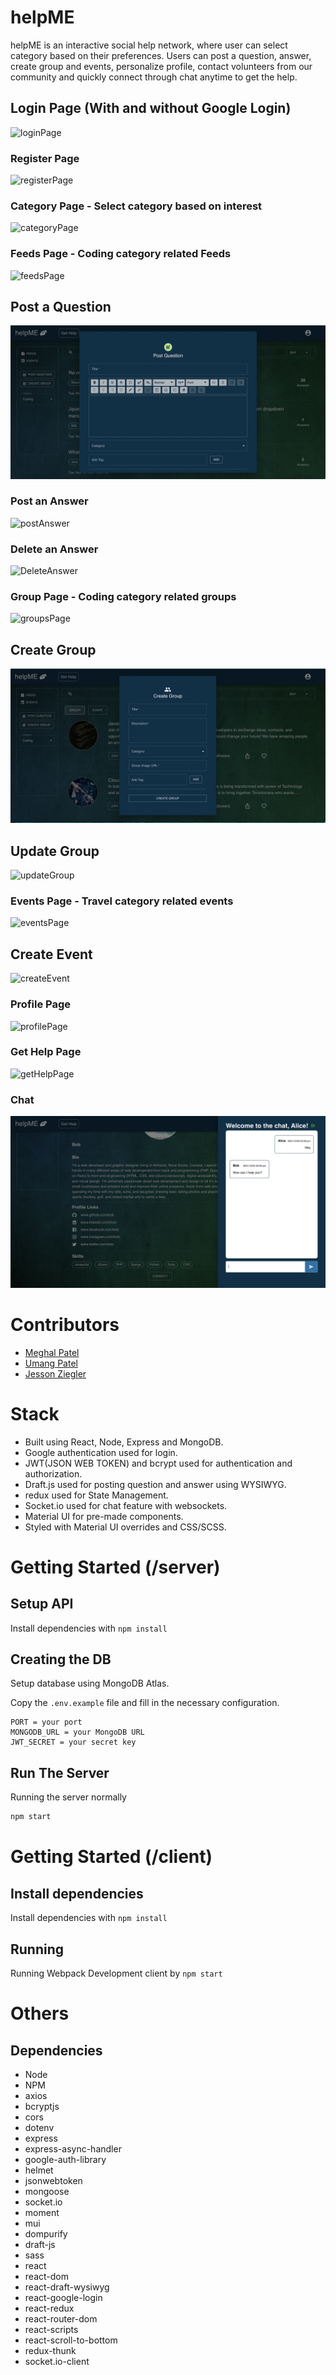 # helpME

helpME is an interactive social help network, where user can select category based on their preferences.
Users can post a question, answer, create group and events, personalize profile, contact volunteers from our community and quickly connect through chat anytime to get the help.

## Login Page (With and without Google Login)

![loginPage](https://github.com/meghal-softwaredev/helpME/blob/master/docs/Login.png)

### Register Page

![registerPage](https://github.com/meghal-softwaredev/helpME/blob/master/docs/Register.png)

### Category Page - Select category based on interest

![categoryPage](https://github.com/meghal-softwaredev/helpME/blob/master/docs/Category.png)

### Feeds Page - Coding category related Feeds

![feedsPage](https://github.com/meghal-softwaredev/helpME/blob/master/docs/Feeds.png)

## Post a Question 

![postQuestion](https://github.com/meghal-softwaredev/helpME/blob/master/docs/PostQuestion.png)

### Post an Answer

![postAnswer](https://github.com/meghal-softwaredev/helpME/blob/master/docs/PostAnswer.png)

### Delete an Answer

![DeleteAnswer](https://github.com/meghal-softwaredev/helpME/blob/master/docs/DeleteFeed.png)

### Group Page - Coding category related groups

![groupsPage](https://github.com/meghal-softwaredev/helpME/blob/master/docs/Groups.png)

## Create Group

![createGroup](https://github.com/meghal-softwaredev/helpME/blob/master/docs/CreateGroup.png)

## Update Group

![updateGroup](https://github.com/meghal-softwaredev/helpME/blob/master/docs/UpdateGroup.png)

### Events Page - Travel category related events 

![eventsPage](https://github.com/meghal-softwaredev/helpME/blob/master/docs/TravelEvents.png)

## Create Event

![createEvent](https://github.com/meghal-softwaredev/helpME/blob/master/docs/CreateEvent.png)

### Profile Page

![profilePage](https://github.com/meghal-softwaredev/helpME/blob/master/docs/Profile.png)

### Get Help Page

![getHelpPage](https://github.com/meghal-softwaredev/helpME/blob/master/docs/GetHelp.png)

### Chat

![chat](https://github.com/meghal-softwaredev/helpME/blob/master/docs/Chat.png)

# Contributors

- [Meghal Patel](https://github.com/meghal-softwaredev/)
- [Umang Patel](https://github.com/patumang)
- [Jesson Ziegler](https://github.com/jessonziegler)

# Stack

- Built using React, Node, Express and MongoDB.
- Google authentication used for login.
- JWT(JSON WEB TOKEN) and bcrypt used for authentication and authorization.
- Draft.js used for posting question and answer using WYSIWYG.
- redux used for State Management.
- Socket.io used for chat feature with websockets.
- Material UI for pre-made components.
- Styled with Material UI overrides and CSS/SCSS.

# Getting Started (/server)

## Setup API

Install dependencies with `npm install`

## Creating the DB

Setup database using MongoDB Atlas.

Copy the `.env.example` file and fill in the necessary configuration. 

```
PORT = your port
MONGODB_URL = your MongoDB URL
JWT_SECRET = your secret key

```

## Run The Server

Running the server normally

```sh
npm start
```

# Getting Started (/client)

## Install dependencies

Install dependencies with `npm install`

## Running

Running Webpack Development client by `npm start`

# Others

## Dependencies

- Node
- NPM
- axios
- bcryptjs
- cors
- dotenv
- express
- express-async-handler
- google-auth-library
- helmet
- jsonwebtoken
- mongoose
- socket.io
- moment
- mui
- dompurify
- draft-js
- sass
- react
- react-dom
- react-draft-wysiwyg
- react-google-login
- react-redux
- react-router-dom
- react-scripts
- react-scroll-to-bottom
- redux-thunk
- socket.io-client
